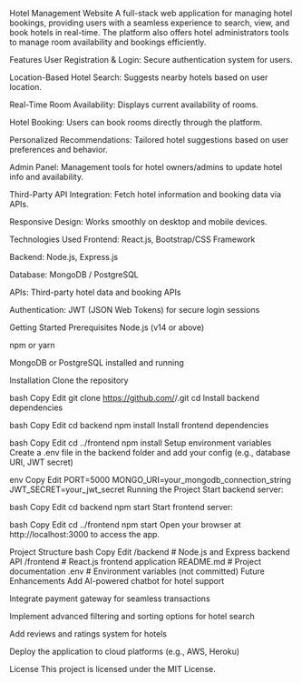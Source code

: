 Hotel Management Website
A full-stack web application for managing hotel bookings, providing users with a seamless experience to search, view, and book hotels in real-time. The platform also offers hotel administrators tools to manage room availability and bookings efficiently.

Features
User Registration & Login: Secure authentication system for users.

Location-Based Hotel Search: Suggests nearby hotels based on user location.

Real-Time Room Availability: Displays current availability of rooms.

Hotel Booking: Users can book rooms directly through the platform.

Personalized Recommendations: Tailored hotel suggestions based on user preferences and behavior.

Admin Panel: Management tools for hotel owners/admins to update hotel info and availability.

Third-Party API Integration: Fetch hotel information and booking data via APIs.

Responsive Design: Works smoothly on desktop and mobile devices.

Technologies Used
Frontend: React.js, Bootstrap/CSS Framework

Backend: Node.js, Express.js

Database: MongoDB / PostgreSQL

APIs: Third-party hotel data and booking APIs

Authentication: JWT (JSON Web Tokens) for secure login sessions

Getting Started
Prerequisites
Node.js (v14 or above)

npm or yarn

MongoDB or PostgreSQL installed and running

Installation
Clone the repository

bash
Copy
Edit
git clone https://github.com/<your-github-username>/<repository-name>.git
cd <repository-name>
Install backend dependencies

bash
Copy
Edit
cd backend
npm install
Install frontend dependencies

bash
Copy
Edit
cd ../frontend
npm install
Setup environment variables
Create a .env file in the backend folder and add your config (e.g., database URI, JWT secret)

env
Copy
Edit
PORT=5000
MONGO_URI=your_mongodb_connection_string
JWT_SECRET=your_jwt_secret
Running the Project
Start backend server:

bash
Copy
Edit
cd backend
npm start
Start frontend server:

bash
Copy
Edit
cd ../frontend
npm start
Open your browser at http://localhost:3000 to access the app.

Project Structure
bash
Copy
Edit
/backend         # Node.js and Express backend API
/frontend        # React.js frontend application
README.md        # Project documentation
.env             # Environment variables (not committed)
Future Enhancements
Add AI-powered chatbot for hotel support

Integrate payment gateway for seamless transactions

Implement advanced filtering and sorting options for hotel search

Add reviews and ratings system for hotels

Deploy the application to cloud platforms (e.g., AWS, Heroku)

License
This project is licensed under the MIT License.
